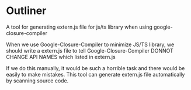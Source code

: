 # Outliner
A tool for generating extern.js file for js/ts library when using google-closure-compiler

When we use Google-Closure-Compiler to minimize JS/TS library, we should write a extern.js file to tell Google-Closure-Compiler DONNOT CHANGE API NAMES which listed in extern.js

If we do this manually, it would be such a horrible task and there would be easily to make mistakes. This tool can generate extern.js file automatically by scanning source code. 
